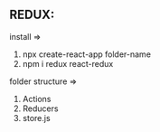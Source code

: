 ## REDUX:
install =>
1. npx create-react-app folder-name
2. npm i redux react-redux

folder structure =>
1. Actions
2. Reducers
3. store.js
